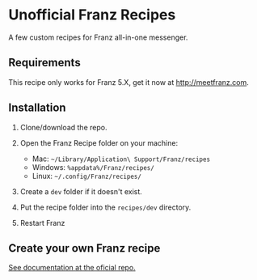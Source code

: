 # Unofficial Franz Recipes

A few custom recipes for Franz all-in-one messenger.

## Requirements

This recipe only works for Franz 5.X, get it now at <http://meetfranz.com>.

## Installation

1. Clone/download the repo.

2. Open the Franz Recipe folder on your machine:

    * Mac: `~/Library/Application\ Support/Franz/recipes`
    * Windows: `%appdata%/Franz/recipes/`
    * Linux: `~/.config/Franz/recipes/`

3. Create a `dev` folder if it doesn't exist.

4. Put the recipe folder into the `recipes/dev` directory.

5. Restart Franz

## Create your own Franz recipe

[See documentation at the oficial repo.](https://github.com/meetfranz/plugins)
